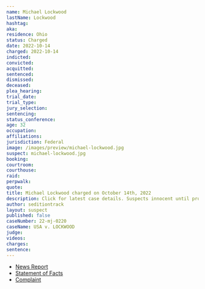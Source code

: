 ```yaml
---
name: Michael Lockwood
lastName: Lockwood
hashtag:
aka:
residence: Ohio
status: Charged
date: 2022-10-14
charged: 2022-10-14
indicted:
convicted:
acquitted:
sentenced:
dismissed:
deceased:
plea_hearing:
trial_date:
trial_type:
jury_selection:
sentencing:
status_conference:
age: 32
occupation:
affiliations:
jurisdiction: Federal
image: /images/preview/michael-lockwood.jpg
suspect: michael-lockwood.jpg
booking:
courtroom:
courthouse:
raid:
perpwalk:
quote:
title: Michael Lockwood charged on October 14th, 2022
description: Click for latest case details. Suspects innocent until proven guilty.
author: seditiontrack
layout: suspect
published: false
caseNumber: 22-mj-0220
caseName: USA v. LOCKWOOD
judge:
videos:
charges:
sentence:
---
```

- [News Report](https://www.wfmj.com/story/47951300/southington-man-charged-in-connection-with-jan-6-capitol-riot)
- [Statement of Facts](https://www.justice.gov/usao-dc/case-multi-defendant/file/1560461/download)
- [Complaint](https://www.justice.gov/usao-dc/case-multi-defendant/file/1560466/download)
